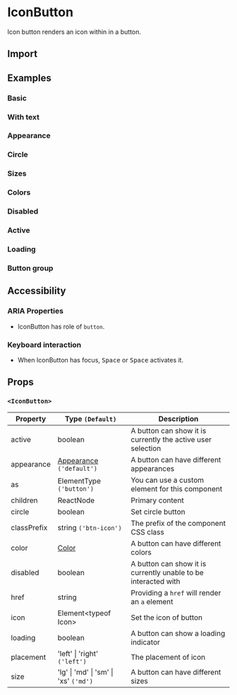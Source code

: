 # IconButton

Icon button renders an icon within in a button.

## Import

<!--{include:<import-guide>}-->

## Examples

### Basic

<!--{include:`basic.md`}-->

### With text

<!--{include:`with-text.md`}-->

### Appearance

<!--{include:`appearance.md`}-->

### Circle

<!--{include:`circle.md`}-->

### Sizes

<!--{include:`size.md`}-->

### Colors

<!--{include:`color.md`}-->

### Disabled

<!--{include:`disabled.md`}-->

### Active

<!--{include:`active.md`}-->

### Loading

<!--{include:`loading.md`}-->

### Button group

<!--{include:`group.md`}-->

## Accessibility

### ARIA Properties

- IconButton has role of `button`.

### Keyboard interaction

- When IconButton has focus, <kbd>Space</kbd> or <kbd>Space</kbd> activates it.

## Props

### `<IconButton>`

| Property    | Type `(Default)`                                     | Description                                                    |
| ----------- | ---------------------------------------------------- | -------------------------------------------------------------- |
| active      | boolean                                              | A button can show it is currently the active user selection    |
| appearance  | [Appearance](#code-ts-appearance-code) `('default')` | A button can have different appearances                        |
| as          | ElementType `('button')`                             | You can use a custom element for this component                |
| children    | ReactNode                                            | Primary content                                                |
| circle      | boolean                                              | Set circle button                                              |
| classPrefix | string `('btn-icon')`                                | The prefix of the component CSS class                          |
| color       | [Color](#code-ts-color-code)                         | A button can have different colors                             |
| disabled    | boolean                                              | A button can show it is currently unable to be interacted with |
| href        | string                                               | Providing a `href` will render an `a` element                  |
| icon        | Element&lt;typeof Icon&gt;                           | Set the icon of button                                         |
| loading     | boolean                                              | A button can show a loading indicator                          |
| placement   | 'left' \| 'right' `('left')`                         | The placement of icon                                          |
| size        | 'lg' \| 'md' \| 'sm' \| 'xs' `('md')`                | A button can have different sizes                              |

<!--{include:(_common/types/appearance.md)}-->
<!--{include:(_common/types/color.md)}-->
